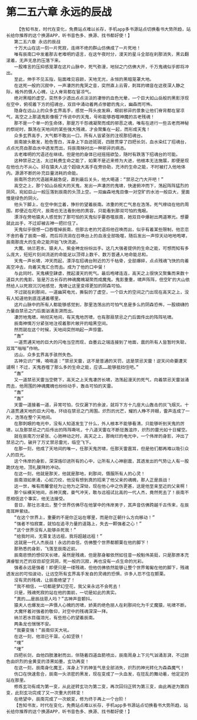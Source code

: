 # 第二五六章 永远的辰战
        【告知书友，时代在变化，免费站点难以长存，手机app多书源站点切换看书大势所趋，站长给你推荐的这个换源APP，听书音色多、换源、找书都好使！】
       第二五六章 永远的辰战
       十万大山在这一刻一片死寂，连绵不绝的群山仿佛成了一片死地！
       唯有辰南口中发着那古老难明的语言，在这午夜时分，漫天的星斗全部在刹那消失，黑云翻滚着，无声无息的压落下来。
       一股难言的压抑感笼罩在这片山脉中，死气弥漫，地狱之门仿佛大开，千万鬼魂似乎即将冲出。
       至此，伸手不见五指，贴面难见容颜，天地无光，永恒的黑暗笼罩大地。
       在这死一般的沉寂中，一声凄厉的鬼哭之音，突然直上云霄，刺耳的啸音在这夜深人静之际，格外的慑人心魄，让人脊背都在冒凉气。
       绝对黑暗的虚空，突然多少透出点点淡淡的凄惨的血色光晕，一个巨大如山岳般的黑影浮现在空中，俯视着下方的招魂台，双目中涌动着两点惨碧的鬼火，幽森而可怖。
       隐身在远山上的众多玄界高手，感觉一阵头皮发麻，眼前邪异的景象让他们脊背都在冒凉气，高空之上那道鬼影像极了传说中的天鬼，号称能够吞噬神魔的古老残魂！
       那不是一个单一的生命体，那是万千怨魂凝聚而成的邪恶之魂，唯有在进行一些古老而神秘的祭祀时，飘荡在天地间的某些强大残魂，才会聚集在一起，而形成天鬼！
       众多玄界高手，大气都不敢出一口，所有人皆紧张的注视那招魂台。
       辰南披头散发，脸色雪白，浑身上下血迹斑斑，四肢贯穿了四把长剑，血水染红了招魂台，点点光亮自那血水中透发而出，将辰南映衬出一种邪异的病态。
       古老难明的咒语还在继续。但是他的身体已经摇摇欲坠，随时有跌落下招魂台的可能。
       这种禁忌之法，太过耗费生命之能了，如果不是近来修为大进，他根本无法施展，即便是现在他也力不从心。好在猿夫人这个超级大高手在旁协助，充沛的生命之能，不时被打入他地体内。源源不断的补充巨量消耗的命能。
       辰南所念的咒语越来越急促，直到最后关头，他大喝道：“禁忌之门大开吧！”
       高空之上，那个如山岳般大的天鬼，发出一声凄厉的鬼啸，快速俯冲而下，荡起阵阵猛烈的阴风，宛如巨山一般压落到辰南的头顶上空。一双幽森地鬼目像一对空旷的水池一般巨大，里面慢是绿色的阴火。
       他头下脚上，在空中倒立着，狰狞的望着辰南。浓重的死亡气息在浩荡，死气缭绕在他的周围。即便近在咫尺，辰南也无法看到他的真容，只能看到那双可怕的鬼眼。
       漂浮在旁地猿夫人感觉到了那可怕的天鬼似乎要吞噬辰南，她双目中爆射出两道寒光。想要就此出手，不过却被古神一把拦住了。
       天鬼似乎很想一口吞噬掉辰南，但那古老的咒语将他召唤而出，似乎有着某些限制，他恋恋不舍的看了辰南一眼，而后将流淌在召唤台上的血液全部吸噬，随后发出一声惊天动地地咆哮，辰南那庞大的生命之能开始飞快流逝。
       大魔、纳兰若水、猿夫人、紫金神龙纷纷出手。这几大强者提供的生命之能，可想而知有多么庞大，短短片刻间流逝的命能足以顶得上数千、数万普通人地命能总和。
       天鬼一声长啸，冲天而起，漂浮在招魂台附近的万千枯骨，全部爆碎，点点残魂飞快的向着高空冲去，向着天鬼汇合而去。成为了他的口中餐！
       与此同时。天鬼横空肆虐，搅起漫天的死气。最后咆哮连连，高天之上很快又聚集而来数十道巨大的鬼影，皆是万古长存的神魂魔魄凝聚而成魔鬼。鬼影重重，啸声阵阵，但空旷的大山依然给人以死寂沉沉地感觉，鬼啸让这里变得更加的阴森可怕。
       不过就在刹那间，一道幽冥电光，撕裂的了虚空，一个巨大的空间之门出现在高天之上，没有人知道他到底连通着哪里。
       这片山脉中的所有人都能够感觉到，那里浩荡出的可怕气息是多么的阴森恐怖，一股磅礴的力量自禁忌之门后面汹涌澎湃而出。
       凄厉地鬼啸，响彻天地间，有天鬼地厉啸，也有那扇禁忌之门后面传出的阵阵吼啸。
       辰南神情万分紧张地注视着那片敞开的暗黑空间。
       然而就在这个时候，天地间突然响起一声惊雷。
       “轰”
       一道贯通天地的巨大的闪电当空而现，自墨云之端连接到了地面，震的所有人皆暂时失聪，双耳“嗡嗡”作响。
       远山，众多玄界高手骇然失色。
       古神见识广博，喃喃道：“禁忌天雷，这不是普通的天罚，这是禁忌天雷！逆天问命要遭天谴啊！不过，天鬼吞噬了那么多的生命之能，应该……能够抵挡住吧。”
       “轰”
       又一道禁忌天雷当空劈下，高天之上天鬼凄厉长啸，浩荡起漫天的死气，向着禁忌天雷汹涌而去，他周围的神魂魔魄也纷纷动手，轰击可怕的天雷。
       “轰”
       “轰”
       天雷一道接着一道，异常可怕，仅仅漏下的余波，就将下方十几座大山轰击的灰飞烟灭。十八道贯通天地的巨大闪电，环绕在禁忌之门周围。炽烈的光芒，耀的人睁不开眼，雷声连成了一片，浩荡在整个天地间。
       在那刺眼的电光中，没有人知道发生了什么，外人根本不能够看清，只能够听到天鬼的厉啸，以及那禁忌之门后传出的阵阵嘶吼，十八道天雷在不断狂轰滥炸，炽烈的雷光如十日耀空。
       就在辰南万分紧张、心驰神动之时，高天之上，那绚烂的电光中，一个伟岸的身影，冲出了禁忌之门，破开了万丈禁忌雷光，临空飞下。
       在那一刻，他成了天地间的唯一，任那天鬼厉啸，任那天雷震耳，但是他们都再难以吸引众人的目光。
       这个伟岸的身影，深深烙印进所有的心中，让所有人心神剧震，其透发出的气势让人有一股跪伏在地，顶礼膜拜的冲动。
       在这一刻，他就是那天，他就是那地，刹那间，慑服所有人的心灵！
       辰南泪如泉涌，心如刀绞，他没有想到真的招来了他父亲的魂魄，那人正是辰战！
       这一世，唯有雨馨曾经为让他为之深恸，现在他心中之伤更甚，这是他至亲至近的父亲啊！
       那个纵横天地间，杀神灭魔，豪气冲天，敢与远祖试比高的一代人杰，竟然死去了！辰南不愿相信这个事实，他无法接受。
       昔日，那壮志凌云，整个世界仿佛尽在他掌中的伟岸男子，其声音仿佛跨越千古传来，在辰南耳畔萦绕。
       “在这个世界上，重要的不是你正站在哪里，而是你正朝什么方向移动！”
       “强者不怕寂寞，就怕在追寻力量的道路上，失去一颗强者之心！”
       “这个世界没有人能够杀死我！”
       “给我时间，无需复活远祖，我将超越远祖！”
       这就是一代人杰辰战！永远的自信，仿佛整个世界都颤栗在他的脚下！
       那熟悉的身影，飞落至辰南近前。
       辰南悲愤的想仰天长啸，虽然是残魂，但是那身躯依然如往昔一般魁伟英挺，只是那原本充满睿智光芒的双目却空洞洞，死一般的沉寂，再也没有一点生命的光彩。
       强者永远是强者！即便只是一缕残魂，但他仿佛依然能够让整个世界匍匐在他的脚下，残魂透发出的可怕波动，让远空所有玄界高手发自的灵魂的恐惧，许多人忍不住在颤栗。
       没有灵的残魂，让辰南绝望了！
       “我不相信，一切都是梦幻空花，我父亲永远不会死去！
       只是，残魂死寂的站在他的面前，一切是如此的真实。
       “真的……是辰战恩人吗？”古神声音颤抖。
       猿夫人也爆发出一声慑人心魄的厉啸，娇美的绝色丽人在刹那间化为千丈魔猿，吼啸不断。
       大魔怀着对强者的敬仰，对空中的残魂深深一拜。
       纳兰若水目蕴泪光，有些担心的望着辰南。
       两条龙也惴惴不安。
       “我要变强！”辰南仰天大吼。
       在这一刻，他泪已干涸，心如坚铁！
       “噗”
       “噗”
       四把长剑，自他四肢激射而出，伴随着四道血箭喷出，辰南周身上下元气汹涌澎湃，不过颜色由炽烈的金黄变的漆黑如墨，玄功再变！
       在这一刻，辰南身化魔王，浑身上下的神圣气息全部消失，炽烈的神光转化为森森魔气！
       伤口在快速愈合，辰南一头浓密的黑发，现在变成了一头血发，在狂乱的舞动着，他定定的站在那里。
       修炼玄功有成为第一变，从此逆转玄功为第二变，再次回归正转为第三变，由此再逆为第四变，此刻玄功完成了又一次重大的转变！
       在绝望中，辰南完成了一次蜕变，修为终于再上一个台阶！
       【告知书友，时代在变化，免费站点难以长存，手机app多书源站点切换看书大势所趋，站长给你推荐的这个换源APP，听书音色多、换源、找书都好使！】